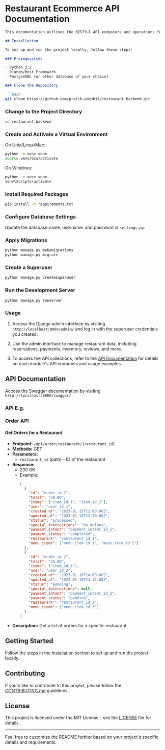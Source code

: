 # Restaurant Ecommerce API Documentation

```markdown
This documentation outlines the RESTful API endpoints and operations for the restaurant ecommerce project. The project is built using Django and includes modules for restaurant management, menu handling, order processing, and user management.

## Installation

To set up and run the project locally, follow these steps:

### Prerequisites

- Python 3.x
- Django/Rest Framework
- PostgreSQL (or other database of your choice)

### Clone the Repository

```bash
git clone https://github.com/pratik-udeshi1/restaurant-backend.git
```

### Change to the Project Directory

```bash
cd restaurant-backend
```

### Create and Activate a Virtual Environment

On Unix/Linux/Mac:

```bash
python -m venv venv
source venv/bin/activate
```

On Windows:

```bash
python -m venv venv
venv\Scripts\activate
```

### Install Required Packages

```bash
pip install -r requirements.txt
```

### Configure Database Settings

Update the database name, username, and password in `settings.py`.

### Apply Migrations

```bash
python manage.py makemigrations
python manage.py migrate
```

### Create a Superuser

```bash
python manage.py createsuperuser
```

### Run the Development Server

```bash
python manage.py runserver
```

### Usage

1. Access the Django admin interface by visiting `http://localhost:8000/admin/` and log in with the superuser credentials you created.

2. Use the admin interface to manage restaurant data, including reservations, payments, inventory, reviews, and more.

3. To access the API collections, refer to the [API Documentation](#restaurant-ecommerce-api-documentation) for details on each module's API endpoints and usage examples.

## API Documentation

Access the Swagger documentation by visiting `http://localhost:8000/swagger/`

### API E.g.

### Order API

#### Get Orders for a Restaurant

- **Endpoint:** `/api/order/restaurant/{restaurant_id}`
- **Methods:** GET
- **Parameters:**
  - `restaurant_id` (path) - ID of the restaurant
- **Response:**
  - 200 OK
  - Example:
    ```json
    [
      {
        "id": "order_id_1",
        "total": "50.00",
        "items": ["item_id_1", "item_id_2"],
        "user": "user_id_1",
        "created_at": "2023-01-15T12:00:00Z",
        "updated_at": "2023-01-15T12:30:00Z",
        "status": "processed",
        "special_instructions": "No onions",
        "payment_intent": "payment_intent_id_1",
        "payment_status": "completed",
        "restaurant": "restaurant_id_1",
        "menu_items": ["menu_item_id_1", "menu_item_id_2"]
      },
      {
        "id": "order_id_2",
        "total": "25.00",
        "items": ["item_id_3"],
        "user": "user_id_2",
        "created_at": "2023-01-16T14:00:00Z",
        "updated_at": "2023-01-16T14:15:00Z",
        "status": "pending",
        "special_instructions": null,
        "payment_intent": "payment_intent_id_2",
        "payment_status": "pending",
        "restaurant": "restaurant_id_1",
        "menu_items": ["menu_item_id_3"]
      }
    ]
    ```
- **Description:** Get a list of orders for a specific restaurant.

## Getting Started

Follow the steps in the [Installation](#installation) section to set up and run the project locally.

## Contributing

If you'd like to contribute to this project, please follow the [CONTRIBUTING.md](CONTRIBUTING.md) guidelines.

## License

This project is licensed under the MIT License - see the [LICENSE](LICENSE) file for details.

---

Feel free to customize the README further based on your project's specific details and requirements.
```